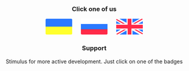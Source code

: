 <h3 align="center">Click one of us</h3>

<p align="center">
  <a href="docs/ua.md"><img src="docs/ua_icon.svg" width="70"></a>
  <a>&#8192;&#8192;</a>
  <a href="docs/ru.md"><img src="docs/ru_icon.svg" width="70"></a>
  <a>&#8192;&#8192;</a>
  <a href="docs/en.md"><img src="docs/en_icon.svg" width="70"></a>
</p>

<h3 align="center">Support</h3>
<p align="center">Stimulus for more active development. Just click on one of the badges</p>
<p align="center">
  <a href="https://en.cryptobadges.io/donate/1PCyyjoh8DmNih2qvMnNrLHMpKwudVQk7v"><img alt="" src="https://en.cryptobadges.io/badge/big/1PCyyjoh8DmNih2qvMnNrLHMpKwudVQk7v"></a><br>
  <a href="https://en.cryptobadges.io/donate/0xf9ed5eccb7b63fd7fa03ddf480b4f3c084ec1374"><img alt="" src="https://en.cryptobadges.io/badge/big/0xf9ed5eccb7b63fd7fa03ddf480b4f3c084ec1374"></a><br>
  <a href="https://en.cryptobadges.io/donate/LX3DePSmKpT72wK9eNMHBbNVPRHwbxCmBs"><img alt="" src="https://en.cryptobadges.io/badge/big/LX3DePSmKpT72wK9eNMHBbNVPRHwbxCmBs"></a><br>
</p>
